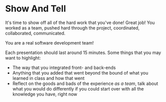 # Show And Tell

It's time to show off all of the hard work that you've done! Great job! You
worked as a team, pushed hard through the project, coordinated, collaborated,
communicated.

You are a real software development team!

Each presentation should last around 15 minutes. Some things that you may want
to highlight:

* The way that you integrated front- and back-ends
* Anything that you added that went beyond the bound of what you learned in
  class and how that went
* Reflect on the goods and bads of the experience _as a team_, talk about what
  you would do differently if you could start over with all the knowledge you
  have, right now
